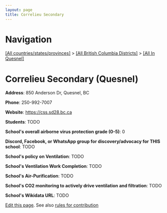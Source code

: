 ```yaml
---
layout: page
title: Correlieu Secondary
---
```

# Navigation

[[All countries/states/provinces]](../../..) > [[All British Columbia Districts]](../..) > [[All In Quesnel]](..)

# Correlieu Secondary (Quesnel)

**Address**: 850 Anderson Dr, Quesnel, BC

**Phone**: 250-992-7007

**Website**: <https://css.sd28.bc.ca>

**Students**: TODO

**School's overall airborne virus protection grade (0-5)**: 0

**Discord, Facebook, or WhatsApp group for discovery/advocacy for THIS school**: TODO

**School's policy on Ventilation**: TODO

**School's Ventilation Work Completion**: TODO

**School's Air-Purification**: TODO

**School's CO2 monitoring to actively drive ventilation and filtration**: TODO

**School's Wikidata URL**: TODO


[Edit this page](https://github.com/ventilate-schools/BC/edit/main/./Quesnel/Correlieu_Secondary.md). See also [rules for contribution](../../../contribution-rules/)